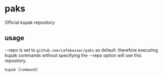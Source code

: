 # paks
Official kupak repository

## usage
--repo is set to ```github.com/cafebazaar/paks``` as default. therefore executing kupak commands without specifying the --repo option will use this repository.
```
kupak [command]
```
